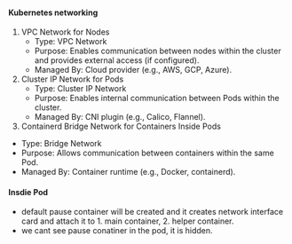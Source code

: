 #### Kubernetes networking
1. VPC Network for Nodes
   - Type: VPC Network
   - Purpose: Enables communication between nodes within the cluster and provides external access (if configured).
   - Managed By: Cloud provider (e.g., AWS, GCP, Azure).
2. Cluster IP Network for Pods
   - Type: Cluster IP Network
   - Purpose: Enables internal communication between Pods within the cluster.
   - Managed By: CNI plugin (e.g., Calico, Flannel).
3. Containerd Bridge Network for Containers Inside Pods
  - Type: Bridge Network
  - Purpose: Allows communication between containers within the same Pod.
  - Managed By: Container runtime (e.g., Docker, containerd).

#### Insdie Pod
- default pause container will be created and it creates network interface card and attach it to 1. main container, 2. helper container.
- we cant see pause conatiner in the pod, it is hidden.

